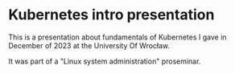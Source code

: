 # Kubernetes intro presentation

This is a presentation about fundamentals of Kubernetes I gave in December of 2023 at the University Of Wrocław.

It was part of a "Linux system administration" proseminar.
